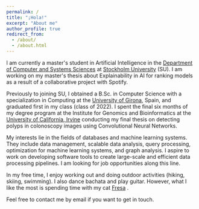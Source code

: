 ```yaml
---
permalink: /
title: "¡Hola!"
excerpt: "About me"
author_profile: true
redirect_from: 
  - /about/
  - /about.html
---
```


I am currently a master's student in Artificial Intelligence in the [Department of Computer and Systems Sciences](https://www.su.se/department-of-computer-and-systems-sciences/) at [Stockholm University](https://www.su.se/cmlink/stockholm-university) (SU). I am working on my master's thesis about Explainability in AI for ranking models as a result of a collaborative project with Spotify.
 
Previously to joining SU, I obtained a B.Sc. in Computer Science with a specialization in Computing at the [University of Girona](https://www.udg.edu/en/), Spain, and graduated first in my class (class of 2022). I spent the final six months of my degree program at the Institute for Genomics and Bioinformatics at the [University of California, Irvine](https://uci.edu/) conducting my final thesis on detecting polyps in colonoscopy images using Convolutional Neural Networks. 

My interests lie in the fields of databases and machine learning systems. They include data management, scalable data analysis, query processing, optimization for machine learning systems, and graph analysis. I aspire to work on developing software tools to create large-scale and efficient data processing pipelines. I am looking for job opportunities along this line.

In my free time, I enjoy working out and doing outdoor activities (hiking, skiing, swimming). I also dance bachata and play guitar. However, what I like the most is spending time with my cat [Fresa](https://lauragalera.github.io/personal/joia) .  

Feel free to contact me by email if you want to get in touch.
